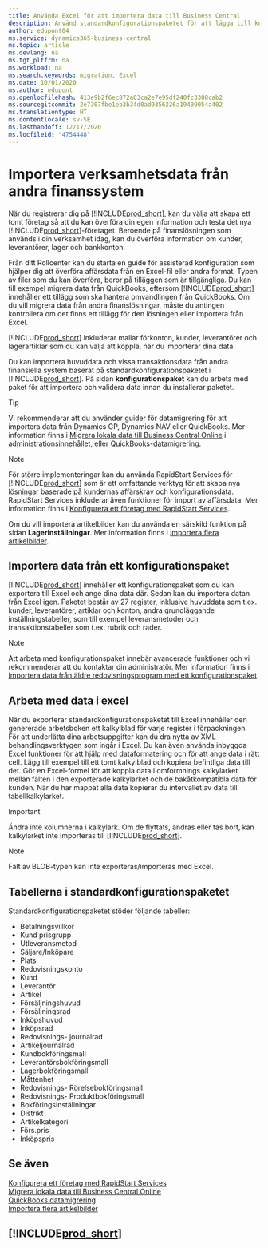 ```yaml
---
title: Använda Excel för att importera data till Business Central
description: Använd standardkonfigurationspaketet för att lägga till kundinformation i Excel och återimportera data till Business Central.
author: edupont04
ms.service: dynamics365-business-central
ms.topic: article
ms.devlang: na
ms.tgt_pltfrm: na
ms.workload: na
ms.search.keywords: migration, Excel
ms.date: 10/01/2020
ms.author: edupont
ms.openlocfilehash: 413e9b2f6ec872a03ca2e7e95df240fc3308cab2
ms.sourcegitcommit: 2e7307fbe1eb3b34d0ad9356226a19409054a402
ms.translationtype: HT
ms.contentlocale: sv-SE
ms.lasthandoff: 12/17/2020
ms.locfileid: "4754448"
---
```

# <a name="importing-business-data-from-other-finance-systems"></a>Importera verksamhetsdata från andra finanssystem

När du registrerar dig på [!INCLUDE[prod_short](includes/prod_short.md)], kan du välja att skapa ett tomt företag så att du kan överföra din egen information och testa det nya [!INCLUDE[prod_short](includes/prod_short.md)]-företaget. Beroende på finanslösningen som används i din verksamhet idag, kan du överföra information om kunder, leverantörer, lager och bankkonton.  

Från ditt Rollcenter kan du starta en guide för assisterad konfiguration som hjälper dig att överföra affärsdata från en Excel-fil eller andra format. Typen av filer som du kan överföra, beror på tilläggen som är tillgängliga. Du kan till exempel migrera data från QuickBooks, eftersom [!INCLUDE[prod_short](includes/prod_short.md)] innehåller ett tillägg som ska hantera omvandlingen från QuickBooks. Om du vill migrera data från andra finanslösningar, måste du antingen kontrollera om det finns ett tillägg för den lösningen eller importera från Excel.  

[!INCLUDE[prod_short](includes/prod_short.md)] inkluderar mallar förkonton, kunder, leverantörer och lagerartiklar som du kan välja att koppla, när du importerar dina data.

Du kan importera huvuddata och vissa transaktionsdata från andra finansiella system baserat på standardkonfigurationspaketet i [!INCLUDE[prod_short](includes/prod_short.md)]. På sidan **konfigurationspaket** kan du arbeta med paket för att importera och validera data innan du installerar paketet.  

> [!TIP]  
> Vi rekommenderar att du använder guider för datamigrering för att importera data från Dynamics GP, Dynamics NAV eller QuickBooks. Mer information finns i [Migrera lokala data till Business Central Online](/dynamics365/business-central/dev-itpro/administration/migrate-data) i administrationsinnehållet, eller [QuickBooks-datamigrering](ui-extensions-quickbooks-data-migration.md).

> [!NOTE]  
> För större implementeringar kan du använda RapidStart Services för [!INCLUDE[prod_short](includes/prod_short.md)] som är ett omfattande verktyg för att skapa nya lösningar baserade på kundernas affärskrav och konfigurationsdata. RapidStart Services inkluderar även funktioner för import av affärsdata. Mer information finns i [Konfigurera ett företag med RapidStart Services](admin-set-up-a-company-with-rapidstart.md).

Om du vill importera artikelbilder kan du använda en särskild funktion på sidan **Lagerinställningar**. Mer information finns i [importera flera artikelbilder](inventory-how-import-item-pictures.md).

## <a name="importing-data-from-configuration-packages"></a>Importera data från ett konfigurationspaket
[!INCLUDE[prod_short](includes/prod_short.md)] innehåller ett konfigurationspaket som du kan exportera till Excel och ange dina data där. Sedan kan du importera datan från Excel igen. Paketet består av 27 register, inklusive huvuddata som t.ex. kunder, leverantörer, artiklar och konton, andra grundläggande inställningstabeller, som till exempel leveransmetoder och transaktionstabeller som t.ex. rubrik och rader.  

> [!NOTE]  
>   Att arbeta med konfigurationspaket innebär avancerade funktioner och vi rekommenderar att du kontaktar din administratör. Mer information finns i [Importera data från äldre redovisningsprogram med ett konfigurationspaket](across-import-data-configuration-packages.md).

## <a name="working-with-data-in-excel"></a>Arbeta med data i excel
När du exporterar standardkonfigurationspaketet till Excel innehåller den genererade arbetsboken ett kalkylblad för varje register i förpackningen. För att underlätta dina arbetsuppgifter kan du dra nytta av XML behandlingsverktygen som ingår i Excel. Du kan även använda inbyggda Excel funktioner för att hjälp med dataformatering och för att ange data i rätt cell. Lägg till exempel till ett tomt kalkylblad och kopiera befintliga data till det. Gör en Excel-formel för att koppla data i omformnings kalkylarket mellan fälten i den exporterade kalkylarket och de bakåtkompatibla data för kunden. När du har mappat alla data kopierar du intervallet av data till tabellkalkylarket.  

> [!IMPORTANT]  
>  Ändra inte kolumnerna i kalkylark. Om de flyttats, ändras eller tas bort, kan kalkylarket inte importeras till [!INCLUDE[prod_short](includes/prod_short.md)].

> [!NOTE]
> Fält av BLOB-typen kan inte exporteras/importeras med Excel.

## <a name="tables-in-the-default-configuration-package"></a>Tabellerna i standardkonfigurationspaketet
Standardkonfigurationspaketet stöder följande tabeller:

-   Betalningsvillkor
-   Kund prisgrupp
-   Utleveransmetod
-   Säljare/Inköpare
-   Plats
-   Redovisningskonto
-   Kund
-   Leverantör
-   Artikel
-   Försäljningshuvud
-   Försäljningsrad
-   Inköpshuvud
-   Inköpsrad
-   Redovisnings- journalrad
-   Artikeljournalrad
-   Kundbokföringsmall
-   Leverantörsbokföringsmall
-   Lagerbokföringsmall
-   Måttenhet
-   Redovisnings- Rörelsebokföringsmall
-   Redovisnings- Produktbokföringsmall
-   Bokföringsinställningar
-   Distrikt
-   Artikelkategori
-   Förs.pris
-   Inköpspris

## <a name="see-also"></a>Se även
[Konfigurera ett företag med RapidStart Services](admin-set-up-a-company-with-rapidstart.md)  
[Migrera lokala data till Business Central Online](/dynamics365/business-central/dev-itpro/administration/migrate-data)  
[QuickBooks datamigrering](ui-extensions-quickbooks-data-migration.md)  
[Importera flera artikelbilder](inventory-how-import-item-pictures.md)

## [!INCLUDE[prod_short](includes/free_trial_md.md)]  
